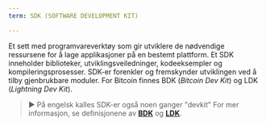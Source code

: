 ```yaml
---
term: SDK (SOFTWARE DEVELOPMENT KIT)

---
```

Et sett med programvareverktøy som gir utviklere de nødvendige ressursene for å lage applikasjoner på en bestemt plattform. Et SDK inneholder biblioteker, utviklingsveiledninger, kodeeksempler og kompileringsprosesser. SDK-er forenkler og fremskynder utviklingen ved å tilby gjenbrukbare moduler. For Bitcoin finnes BDK (*Bitcoin Dev Kit*) og LDK (*Lightning Dev Kit*).

> ► På engelsk kalles SDK-er også noen ganger "devkit" For mer informasjon, se definisjonene av [**BDK**](/dictionnaire/B.md#bdk-bitcoin-dev-kit) og [**LDK**](/dictionnaire/L.md#ldk-lightning-dev-kit).